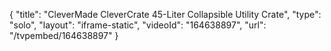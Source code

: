 {
    "title": "CleverMade CleverCrate 45-Liter Collapsible Utility Crate",
    "type": "solo",
    "layout": "iframe-static",
    "videoId": "164638897",
    "url": "\/tvpembed\/164638897"
}